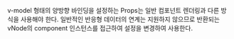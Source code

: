 v-model 형태의 양방향 바인딩을 설정하는 Props는 일반 컴포넌트 렌더링과 다른 방식을 사용해야 한다. 일반적인 반응형 데이터의 연계는 지원하지 않으므로 반환되는 vNode의 component 인스턴스를 접근하여 설정을 변경하여 사용한다.
